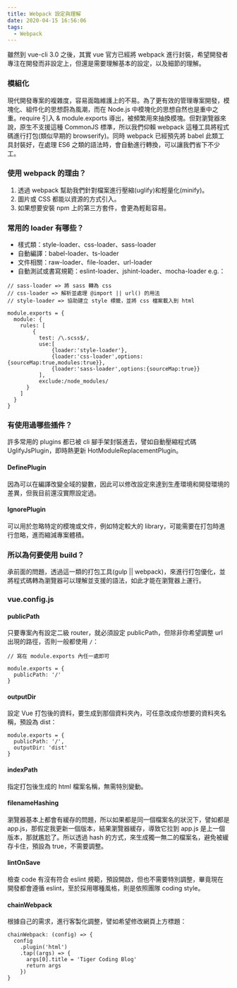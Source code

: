 ```yaml
---
title: Webpack 設定與理解
date: 2020-04-15 16:56:06
tags:
  - Webpack
---
```

雖然到 vue-cli 3.0 之後，其實 vue 官方已經將 webpack 進行封裝，希望開發者專注在開發而非設定上，但還是需要理解基本的設定，以及細節的理解。
<!--more-->
### 模組化
現代開發專案的複雜度，容易面臨維護上的不易。為了更有效的管理專案開發，模塊化、組件化的思想蔚為風潮，而在 Node.js 中模塊化的思想自然也是重中之重。require 引入 & module.exports 導出，被頻繁用來抽換模塊。但對瀏覽器來說，原生不支援這種 CommonJS 標準，所以我們仰賴 webpack 這種工具將程式碼進行打包(類似早期的 browserify)。同時 webpack 已經預先將 babel 此類工具封裝好，在處理 ES6 之類的語法時，會自動進行轉換，可以讓我們省下不少工。

### 使用 webpack 的理由？
1. 透過 webpack 幫助我們針對檔案進行壓縮(uglify)和輕量化(minify)。
2. 圖片或 CSS 都能以資源的方式引入。
3. 如果想要安裝 npm 上的第三方套件，會更為輕鬆容易。

### 常用的 loader 有哪些？
- 樣式類：style-loader、css-loader、sass-loader
- 自動編譯：babel-loader、ts-loader
- 文件相關：raw-loader、file-loader、url-loader
- 自動測試或書寫規範：eslint-loader、jshint-loader、mocha-loader
e.g.：
```
// sass-loader => 將 sass 轉為 css
// css-loader => 解析並處理 @import || url() 的用法
// style-loader => 協助建立 style 標籤，並將 css 檔案載入到 html

module.exports = {
  module: {
    rules: [
        {
          test: /\.scss$/,
          use:[
              {loader:'style-loader'},
              {loader:'css-loader',options:{sourceMap:true,modules:true}},
              {loader:'sass-loader',options:{sourceMap:true}}
          ],
          exclude:/node_modules/
      }
    ]
  }
}
```

### 有使用過哪些插件？
許多常用的 plugins 都已被 cli 腳手架封裝進去，譬如自動壓縮程式碼 UglifyJsPlugin，即時熱更新 HotModuleReplacementPlugin。

#### DefinePlugin
因為可以在編譯改變全域的變數，因此可以修改設定來達到生產環境和開發環境的差異，但我目前還沒實際設定過。

#### IgnorePlugin
可以用於忽略特定的模塊或文件，例如特定較大的 library，可能需要在打包時進行忽略，進而縮減專案體積。

<!-- ### module chunk bundle 差別
- module
  - 在 webpack 當中，一切都是模組，module 等同於源碼文件 -->

### 所以為何要使用 build？
承前面的問題，透過這一類的打包工具(gulp || webpack)，來進行打包優化，並將程式碼轉為瀏覽器可以理解並支援的語法，如此才能在瀏覽器上運行。

### vue.config.js
#### publicPath
只要專案內有設定二級 router，就必須設定 publicPath，但除非你希望調整 url 出現的路徑，否則一般都使用 `/`：
```
// 寫在 module.exports 內任一處即可

module.exports = {
  publicPath: '/'
}
```

#### outputDir
設定 Vue 打包後的資料，要生成到那個資料夾內，可任意改成你想要的資料夾名稱，預設為 dist：
```
module.exports = {
  publicPath: '/',
  outputDir: 'dist'
}
```

#### indexPath
指定打包後生成的 html 檔案名稱，無需特別變動。

#### filenameHashing
瀏覽器基本上都會有緩存的問題，所以如果都是同一個檔案名的狀況下，譬如都是 app.js，那假定我更新一個版本，結果瀏覽器緩存，導致它拉到 app.js 是上一個版本，那就尷尬了。所以透過 hash 的方式，來生成獨一無二的檔案名，避免被緩存卡住，預設為 true，不需要調整。

#### lintOnSave
檢查 code 有沒有符合 eslint 規範，預設開啟，但也不需要特別調整，畢竟現在開發都會遵循 eslint，至於採用哪種風格，則是依照團隊 coding style。

#### chainWebpack
根據自己的需求，進行客製化調整，譬如希望修改網頁上方標題：
```
chainWebpack: (config) => {
  config
    .plugin('html')
    .tap((args) => {
      args[0].title = 'Tiger Coding Blog'
      return args
    })
}
```